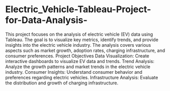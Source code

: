 # Electric_Vehicle-Tableau-Project-for-Data-Analysis-
This project focuses on the analysis of electric vehicle (EV) data using Tableau. The goal is to visualize key metrics, identify trends, and provide insights into the electric vehicle industry. The analysis covers various aspects such as market growth, adoption rates, charging infrastructure, and consumer preferences.
Project Objectives
Data Visualization: Create interactive dashboards to visualize EV data and trends.
Trend Analysis: Analyze the growth patterns and market trends in the electric vehicle industry.
Consumer Insights: Understand consumer behavior and preferences regarding electric vehicles.
Infrastructure Analysis: Evaluate the distribution and growth of charging infrastructure.

